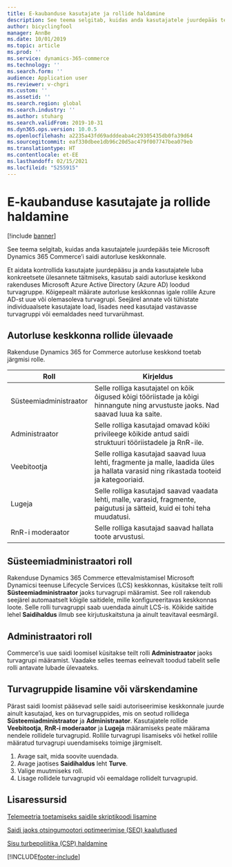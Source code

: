 ```yaml
---
title: E-kaubanduse kasutajate ja rollide haldamine
description: See teema selgitab, kuidas anda kasutajatele juurdepääs teie Microsoft Dynamics 365 Commerce’i saidi autorluse keskkonnale.
author: bicyclingfool
manager: AnnBe
ms.date: 10/01/2019
ms.topic: article
ms.prod: ''
ms.service: dynamics-365-commerce
ms.technology: ''
ms.search.form: ''
audience: Application user
ms.reviewer: v-chgri
ms.custom: ''
ms.assetid: ''
ms.search.region: global
ms.search.industry: ''
ms.author: stuharg
ms.search.validFrom: 2019-10-31
ms.dyn365.ops.version: 10.0.5
ms.openlocfilehash: a2235a43fd69adddeaba4c29305435db0fa39d64
ms.sourcegitcommit: eaf330dbee1db96c20d5ac479f007747bea079eb
ms.translationtype: HT
ms.contentlocale: et-EE
ms.lasthandoff: 02/15/2021
ms.locfileid: "5255915"
---
```

# <a name="manage-e-commerce-users-and-roles"></a>E-kaubanduse kasutajate ja rollide haldamine


[!include [banner](includes/banner.md)]

See teema selgitab, kuidas anda kasutajatele juurdepääs teie Microsoft Dynamics 365 Commerce’i saidi autorluse keskkonnale.

Et aidata kontrollida kasutajate juurdepääsu ja anda kasutajatele luba konkreetsete ülesannete täitmiseks, kasutab saidi autorluse keskkond rakenduses Microsoft Azure Active Directory (Azure AD) loodud turvagruppe. Kõigepealt määrate autorluse keskkonnas igale rollile Azure AD-st uue või olemasoleva turvagrupi. Seejärel annate või tühistate individuaalsete kasutajate load, lisades need kasutajad vastavasse turvagruppi või eemaldades need turvarühmast.

## <a name="overview-of-roles-in-the-authoring-environment"></a>Autorluse keskkonna rollide ülevaade

Rakenduse Dynamics 365 for Commerce autorluse keskkond toetab järgmisi rolle.

| Roll                 | Kirjeldus |
|----------------------|-------------|
| Süsteemiadministraator | Selle rolliga kasutajatel on kõik õigused kõigi tööriistade ja kõigi hinnangute ning arvustuste jaoks. Nad saavad luua ka saite. |
| Administraator   | Selle rolliga kasutajad omavad kõiki privileege kõikide antud saidi struktuuri tööriistadele ja RnR-ile. |
| Veebitootja         | Selle rolliga kasutajad saavad luua lehti, fragmente ja malle, laadida üles ja hallata varasid ning rikastada tooteid ja kategooriaid. |
| Lugeja               | Selle rolliga kasutajad saavad vaadata lehti, malle, varasid, fragmente, paigutusi ja sätteid, kuid ei tohi teha muudatusi. |
| RnR-i moderaator        | Selle rolliga kasutajad saavad hallata toote arvustusi. |

## <a name="system-administrator-role"></a>Süsteemiadministraatori roll

Rakenduse Dynamics 365 Commerce ettevalmistamisel Microsoft Dynamicsi teenuse Lifecycle Services (LCS) keskkonnas, küsitakse teilt rolli **Süsteemiadministraator** jaoks turvagrupi määramist. See roll rakendub seejärel automaatselt kõigile saitidele, mille konfigureeritavas keskkonnas loote. Selle rolli turvagruppi saab uuendada ainult LCS-is. Kõikide saitide lehel **Saidihaldus** ilmub see kirjutuskaitstuna ja ainult teavitaval eesmärgil.

## <a name="administrator-role"></a>Administraatori roll

Commerce’is uue saidi loomisel küsitakse teilt rolli **Administraator** jaoks turvagrupi määramist. Vaadake selles teemas eelnevalt toodud tabelit selle rolli antavate lubade ülevaateks.

## <a name="add-or-update-security-groups"></a>Turvagruppide lisamine või värskendamine

Pärast saidi loomist pääsevad selle saidi autoriseerimise keskkonnale juurde ainult kasutajad, kes on turvagruppides, mis on seotud rollidega **Süsteemiadministraator** ja **Administraator**. Kasutajatele rollide **Veebitootja**, **RnR-i moderaator** ja **Lugeja** määramiseks peate määrama nendele rollidele turvagrupid. Rollile turvagrupi lisamiseks või hetkel rollile määratud turvagrupi uuendamiseks toimige järgmiselt.

1. Avage sait, mida soovite uuendada.
1. Avage jaotises **Saidihaldus** leht **Turve**.
1. Valige muutmiseks roll.
1. Lisage rollidele turvagrupid või eemaldage rollidelt turvagrupid.

## <a name="additional-resources"></a>Lisaressursid

[Telemeetria toetamiseks saidile skriptikoodi lisamine](add-telemetry.md)

[Saidi jaoks otsingumootori optimeerimise (SEO) kaalutlused](search-engine-optimization-considerations.md)

[Sisu turbepoliitika (CSP) haldamine](manage-csp.md)


[!INCLUDE[footer-include](../includes/footer-banner.md)]
